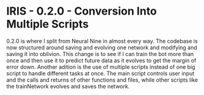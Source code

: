 # IRIS - 0.2.0 - Conversion Into Multiple Scripts

0.2.0 is where I split from Neural Nine in almost every way. The codebase is now structured around saving and evolving one network and modifying and saving it into oblivion. This change is to see if I can train the bot more than once and then use it to predict future data as it evolves to get the margin of error down. Another adition is the use of multiple scripts instead of one big script to handle different tasks at once. The main script controls user input and the calls and returns of other functions and files, while other scripts like the trainNetwork evolves and saves the network.
